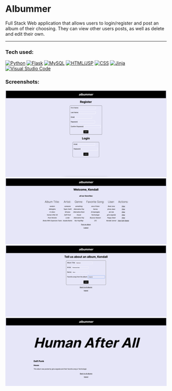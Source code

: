 # Albummer

Full Stack Web application that allows users to login/register and post an album of their choosing. They can view other users posts, as well as delete and edit their own. 

<hr>

### Tech used:
<!--  -->
[![Python][Python]][Python-url]
[![Flask][Flask]][Flask-url]
[![MySQL][MySQL]][MySQL-url]
[![HTML/JSP][HTML]][HTML-url]
[![CSS][CSS]][CSS-url]
[![Jinja][Jinja]][Jinja-url]
[![Visual Studio Code][VS]][VS-url]

### Screenshots:
![Home](login.png)
![Home](showall.png)
![Home](post.png)
![Home](view.png)


<!-- MARKDOWN LINKS & IMAGES -->
<!-- https://www.markdownguide.org/basic-syntax/#reference-style-links -->
[CSS]: https://img.shields.io/badge/CSS-blue?logo=css3
[CSS-url]: https://developer.mozilla.org/en-US/docs/Web/CSS
[HTML]: https://img.shields.io/badge/-HTML-orange?logo=HTML5
[HTML-url]: https://developer.mozilla.org/en-US/docs/Web/HTML
[Python]:https://img.shields.io/badge/-Python-orange?logo=python
[Python-url]: https://docs.python.org/3/
[Jinja]: https://img.shields.io/badge/-Jinja-red?logo=jinja
[Jinja-url]: https://img.shields.io/badge/-Jinja-red?logo=jinja](https://jinja.palletsprojects.com/en/3.1.x/)
[Flask]: https://img.shields.io/badge/-Flask-red?logo=flask
[Flask-url]: https://flask.palletsprojects.com/en/2.2.x/
[VS]:https://img.shields.io/badge/-VisualStudio-black?logo=visualstudiocode
[Vs-url]: https://code.visualstudio.com/
[MySQL]: https://img.shields.io/badge/MySQL-grey?logo=mysql
[MySQL-url]: https://dev.mysql.com/doc/
